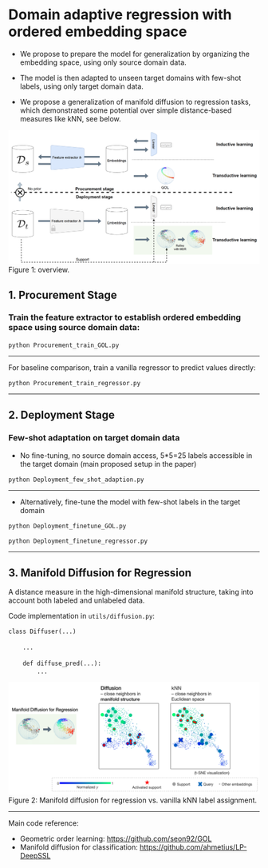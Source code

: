 # Domain adaptive regression with ordered embedding space

* We propose to prepare the model for generalization by organizing the embedding space, using only source domain data.

* The model is then adapted to unseen target domains with few-shot labels, using only target domain data.

* We propose a generalization of manifold diffusion to regression tasks, which demonstrated some potential over simple distance-based measures like kNN, see below.

![fig](figs/overview.png)
Figure 1: overview.


## 1. Procurement Stage
### Train the feature extractor to establish ordered embedding space using source domain data:

```
python Procurement_train_GOL.py
```

---
For baseline comparison, train a vanilla regressor to predict values directly:

```
python Procurement_train_regressor.py
```

---

## 2. Deployment Stage

### Few-shot adaptation on target domain data

* No fine-tuning, no source domain access, 5*5=25 labels accessible in the target domain (main proposed setup in the paper)

```
python Deployment_few_shot_adaption.py
```

-----

* Alternatively, fine-tune the model with few-shot labels in the target domain

```
python Deployment_finetune_GOL.py
```

```
python Deployment_finetune_regressor.py
```

-----

## 3. Manifold Diffusion for Regression

A distance measure in the high-dimensional manifold structure, taking into account both labeled and unlabeled data.

Code implementation in `utils/diffusion.py`:

```
class Diffuser(...)
    
    ...
    
    def diffuse_pred(...):
        ...

```



![fig](figs/mdr.png)
Figure 2: Manifold diffusion for regression vs. vanilla kNN label assignment.


---
Main code reference:

* Geometric order learning: https://github.com/seon92/GOL
* Manifold diffusion for classification: https://github.com/ahmetius/LP-DeepSSL



